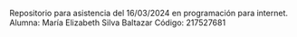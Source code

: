 Repositorio para asistencia del 16/03/2024 en programación para internet.
Alumna: María Elizabeth Silva Baltazar
Código: 217527681
